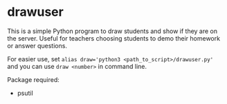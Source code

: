 # drawuser

This is a simple Python program to draw students and show if they are on the server. Useful for teachers choosing students to demo their homework or answer questions.

For easier use, set `alias draw='python3 <path_to_script>/drawuser.py'` and you can use `draw <number>` in command line.

Package required:
- psutil